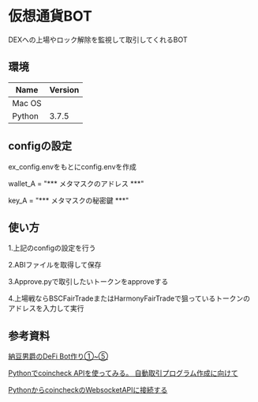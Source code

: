 # 仮想通貨BOT
DEXへの上場やロック解除を監視して取引してくれるBOT

## 環境
|  Name  |  Version  |
| ---- | ---- |
|  Mac OS  |         |
|  Python  |  3.7.5  |

## configの設定
ex_config.envをもとにconfig.envを作成

wallet_A = "*** メタマスクのアドレス ***"

key_A = "*** メタマスクの秘密鍵 ***"

## 使い方
1.上記のconfigの設定を行う

2.ABIファイルを取得して保存

3.Approve.pyで取引したいトークンをapproveする

4.上場戦ならBSCFairTradeまたはHarmonyFairTradeで狙っているトークンのアドレスを入力して実行

## 参考資料
[納豆男爵のDeFi Bot作り①~⑤](https://note.com/natto_baron/n/nc5fe180b2e2e)

[Pythonでcoincheck APIを使ってみる。 自動取引プログラム作成に向けて](https://qiita.com/ti-ginkgo/items/7e15bdac6618c07534be#%E6%9D%BF%E6%83%85%E5%A0%B1-get)

[PythonからcoincheckのWebsocketAPIに接続する](https://qiita.com/flowphantom/items/f3e1f82cd6017028da26)
